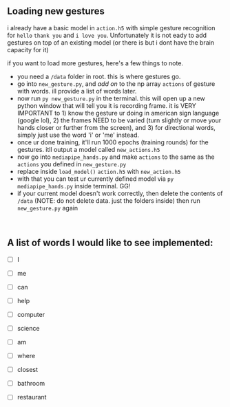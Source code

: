 ## Loading new gestures

i already have a basic model in `action.h5` with simple gesture recognition for `hello` `thank you` and `i love you`. Unfortunately it is not eady to add gestures on top of an existing model (or there is but i dont have the brain capacity for it)

if you want to load more gestures, here's a few things to note. 

- you need a `/data` folder in root. this is where gestures go.
- go into `new_gesture.py`, and *add on* to the np array `actions` of gesture with words. ill provide a list of words later.
- now run `py new_gesture.py` in the terminal. this will open up a new python window that will tell you it is recording frame. it is VERY IMPORTANT to 1) know the gesture ur doing in american sign language (google lol), 2) the frames NEED to be varied (turn slightly or move your hands closer or further from the screen), and 3) for directional words, simply just use the word 'i' or 'me' instead.
- once ur done training, it'll run 1000 epochs (training rounds) for the gestures. itll output a model called `new_actions.h5`
- now go into `mediapipe_hands.py` and make `actions` to the same as the `actions` you defined in `new_gesture.py`
- replace inside `load_model()` `action.h5` with `new_action.h5`
- with that you can test ur currently defined model via `py mediapipe_hands.py` inside terminal. GG!
- if your current model doesn't work correctly, then delete the contents of `/data` (NOTE: do not delete data. just the folders inside) then run `new_gesture.py` again
<br>

## A list of words I would like to see implemented:

- [ ] I
- [ ] me
- [ ] can
- [ ] help
- [ ] computer
- [ ] science 
- [ ] am
- [ ] where
- [ ] closest
- [ ] bathroom
- [ ] restaurant


